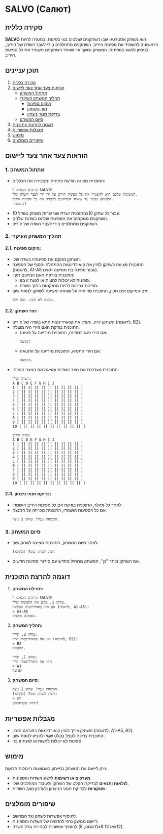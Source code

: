 # SALVO (Салют)

## סקירה כללית

**SALVO** הוא משחק אסטרטגי שבו השחקנים שולטים בצי ספינות, במטרה להיות הראשונים להשמיד את ספינות היריב. השחקנים מתחלפים בירי לעבר השדה של היריב, בניסיון לפגוע בספינות. המשחק נמשך עד שאחד השחקנים משמיד את כל ספינות היריב.

## תוכן עניינים

1. [סקירה כללית](#סקירה-כללית)
2. [הוראות צעד אחר צעד ליישום](#הוראות-צעד-אחר-צעד-ליישום)
    - [אתחול המשחק](#1-אתחול-המשחק)
    - [תהליך המשחק העיקרי](#2-תהליך-המשחק-העיקרי)
      - [מיקום ספינות](#21-מיקום-ספינות)
      - [תור השחקן](#22-תור-השחקן)
      - [בדיקת תנאי ניצחון](#23-בדיקת-תנאי-ניצחון)
    - [סיום המשחק](#3-סיום-המשחק)
3. [דוגמה להרצת התוכנית](#דוגמה-להרצת-התוכנית)
4. [מגבלות אפשריות](#מגבלות-אפשריות)
5. [מימוש](#מימוש)
6. [שיפורים מומלצים](#שיפורים-מומלצים)

## הוראות צעד אחר צעד ליישום

### 1. אתחול המשחק

- התוכנית מציגה הודעת פתיחה ומסבירה את הכללים:
    ```
    ברוכים הבאים ל-SALVO!
    המשימה שלכם היא להשמיד את כל ספינות היריב על ידי ירי לעבר השדה שלו.
    המשחק נמשך עד שאחד השחקנים משמיד את כל ספינות היריב.
    בהצלחה!
    ```
- התוכנית יוצרת שני שדות משחק בגודל 10x10 עבור כל שחקן.
- השחקנים ממקמים את הספינות שלהם בשדות שלהם.
- השחקנים מתחלפים בירי לעבר השדה של היריב.

### 2. תהליך המשחק העיקרי

#### 2.1. מיקום ספינות:

- השחקן ממקם את ספינותיו בשדה שלו.
- התוכנית מציעה לשחקן להזין את קואורדינטות ההתחלה והסוף של הספינה (לדוגמה, A1-A5 עבור ספינה בת חמישה תאים).
- התוכנית בודקת האם המיקום תקין:
    - ספינות לא יכולות לחצות או לגעת זו בזו.
    - ספינות צריכות להיות ממוקמות בתוך השדה.
- אם המיקום אינו תקין, התוכנית מדווחת על שגיאה ומציעה לשחקן לנסות שוב:
    ```
    מיקום לא תקין. נסה שוב.
    ```

#### 2.2. תור השחקן:

- השחקן יורה, ומציין את קואורדינטות התא בשדה של היריב (לדוגמה, B2).
- התוכנית בודקת האם הירי היה מוצלח:
    - אם הירי פגע בספינה, התוכנית מודיעה על פגיעה:
        ```
        פגיעה!
        ```
    - אם הירי החטיא, התוכנית מודיעה על החטאה:
        ```
        החטאה.
        ```
- התוכנית מעדכנת את מצב השדות ומציגה את המצב הנוכחי:
    ```
    השדה שלך:
    A B C D E F G H I J
    1 [ ][ ][ ][ ][ ][ ][ ][ ][ ][ ]
    2 [ ][ ][ ][ ][ ][ ][ ][ ][ ][ ]
    3 [ ][ ][ ][ ][ ][ ][ ][ ][ ][ ]
    4 [ ][ ][ ][ ][ ][ ][ ][ ][ ][ ]
    5 [ ][ ][ ][ ][ ][ ][ ][ ][ ][ ]
    6 [ ][ ][ ][ ][ ][ ][ ][ ][ ][ ]
    7 [ ][ ][ ][ ][ ][ ][ ][ ][ ][ ]
    8 [ ][ ][ ][ ][ ][ ][ ][ ][ ][ ]
    9 [ ][ ][ ][ ][ ][ ][ ][ ][ ][ ]
   10 [ ][ ][ ][ ][ ][ ][ ][ ][ ][ ]

    שדה היריב:
    A B C D E F G H I J
    1 [ ][ ][ ][ ][ ][ ][ ][ ][ ][ ]
    2 [ ][ ][ ][ ][ ][ ][ ][ ][ ][ ]
    3 [ ][ ][ ][ ][ ][ ][ ][ ][ ][ ]
    4 [ ][ ][ ][ ][ ][ ][ ][ ][ ][ ]
    5 [ ][ ][ ][ ][ ][ ][ ][ ][ ][ ]
    6 [ ][ ][ ][ ][ ][ ][ ][ ][ ][ ]
    7 [ ][ ][ ][ ][ ][ ][ ][ ][ ][ ]
    8 [ ][ ][ ][ ][ ][ ][ ][ ][ ][ ]
    9 [ ][ ][ ][ ][ ][ ][ ][ ][ ][ ]
   10 [ ][ ][ ][ ][ ][ ][ ][ ][ ][ ]
    ```

#### 2.3. בדיקת תנאי ניצחון:

- לאחר כל מהלך, התוכנית בודקת אם כל ספינות היריב הושמדו.
- אם כל הספינות הושמדו, התוכנית מכריזה על המנצח:
    ```
    המשחק נגמר! שחקן 1 ניצח.
    ```

### 3. סיום המשחק

- לאחר סיום המשחק, התוכנית מציעה לשחק שוב:
    ```
    רוצה לשחק שוב? (כן/לא)
    ```
- אם השחקן בוחר "כן", המשחק מתחיל מחדש עם סידורי ספינות חדשים.

## דוגמה להרצת התוכנית

1. **תחילת המשחק:**
    ```
    ברוכים הבאים ל-SALVO!
    שחקן 1, מקם את הספינות שלך.
    הזן את קואורדינטות הספינה (לדוגמה, A1-A5):
    > A1-A5
    הספינה מוקמה.
    ```
2. **תהליך המשחק:**
    ```
    שחקן 2, תורך.
    הזן את קואורדינטות הירי (לדוגמה, B2):
    > B2
    החטאה.

    שחקן 1, תורך.
    הזן את קואורדינטות הירי:
    > A1
    פגיעה!
    ```
3. **סיום המשחק:**
    ```
    המשחק נגמר! שחקן 1 ניצח.
    רוצה לשחק שוב? (כן/לא):
    > לא
    תודה ששיחקתם!
    ```

## מגבלות אפשריות

- השחקן צריך להזין קואורדינטות בפורמט הנכון (לדוגמה, A1-A5, B2).
- התוכנית צריכה לטפל בקלט שגוי ולהציע לנסות שוב.
- ספינות לא יכולות לחצות או לגעת זו בזו.

## מימוש

ניתן ליישם את המשחק בפייתון באמצעות היכולות הבאות:
- **מערכים או רשימות** לייצוג השדות והספינות.
- **לולאות ותנאים** לבדיקת הקלט של השחקן ולעיבוד המהלכים שלו.
- **פונקציות** לבדיקת תנאי הניצחון ולעדכון מצב השדות.

## שיפורים מומלצים

- להוסיף אפשרות לשחק נגד המחשב.
- ליישם ממשק גרפי להדמיה של השדות והספינות.
- להוסיף אפשרות לבחירת גודל השדה (לדוגמה, 8x8 או 12x12).